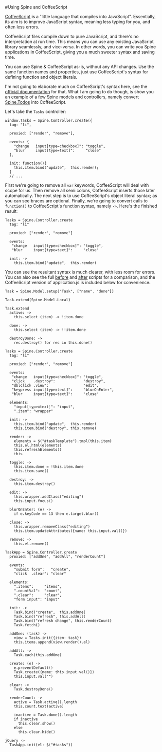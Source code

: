 #Using Spine and CoffeeScript

[CoffeeScript](http://jashkenas.github.com/coffee-script) is a "little language that compiles into JavaScript". Essentially, its aim is to improve JavaScript syntax, meaning less typing for you, and often less errors. 

CoffeeScript files compile down to pure JavaScript, and there's no interpretation at run time. This means you can use any existing JavaScript library seamlessly, and vice-versa. In other words, you can write you Spine applications in CoffeeScript, giving you a much sweeter syntax and saving time.

You can use Spine & CoffeeScript as-is, without any API changes. Use the same function names and properties, just use CoffeeScript's syntax for defining function and object literals. 

I'm not going to elaborate much on CoffeeScript's syntax here, see the [official documentation](http://jashkenas.github.com/coffee-script) for that. What I am going to do though, is show you an example of a few Spine models and controllers, namely convert [Spine.Todos](http://github.com/maccman/spine.todos) into CoffeeScript.

Let's take the `Tasks` controller:

    window.Tasks = Spine.Controller.create({
      tag: "li",

      proxied: ["render", "remove"],

      events: {
        "change   input[type=checkbox]": "toggle",
        "blur     input[type=text]":     "close"
      },

      init: function(){
        this.item.bind("update",  this.render);
      }
      // ...
      
First we're going to remove all `var` keywords, CoffeeScript will deal with scope for us. Then remove all semi colons, CoffeeScript inserts those later automatically. The next step is to use CoffeeScript's object literal syntax; as you can see braces are optional. Finally, we're going to convert calls to `function()` to CoffeeScript's function syntax, namely `->`. Here's the finished result:
      
    Tasks = Spine.Controller.create
      tag: "li"

      proxied: ["render", "remove"]

      events:
       "change   input[type=checkbox]": "toggle",
       "blur     input[type=text]":     "close"

      init: ->
        this.item.bind("update",  this.render)

You can see the resultant syntax is much clearer, with less room for errors. You can also see the full [before](https://github.com/maccman/spine.todos/blob/master/app/application.js) and [after](https://github.com/maccman/spine.todos/blob/coffee/app/application.coffee) scripts for a comparison, and the CoffeeScript version of application.js is included below for convenience. 


    Task = Spine.Model.setup("Task", ["name", "done"])

    Task.extend(Spine.Model.Local)

    Task.extend
      active: ->
        this.select (item) -> !item.done

      done: ->
        this.select (item) -> !!item.done

      destroyDone: ->
        rec.destroy() for rec in this.done()

    Tasks = Spine.Controller.create
      tag: "li"

      proxied: ["render", "remove"]

      events:
       "change   input[type=checkbox]": "toggle",
       "click    .destroy":             "destroy",
       "dblclick .view":                "edit",
       "keypress input[type=text]":     "blurOnEnter",
       "blur     input[type=text]":     "close"

      elements:
        "input[type=text]": "input",
        ".item": "wrapper"

      init: ->
        this.item.bind("update",  this.render)
        this.item.bind("destroy", this.remove)

      render: ->
        elements = $("#taskTemplate").tmpl(this.item)
        this.el.html(elements)
        this.refreshElements()
        this

      toggle: ->
        this.item.done = !this.item.done
        this.item.save()

      destroy: ->
        this.item.destroy()

      edit: ->
        this.wrapper.addClass("editing")
        this.input.focus()

      blurOnEnter: (e) ->
        if e.keyCode == 13 then e.target.blur()

      close: ->
        this.wrapper.removeClass("editing")
        this.item.updateAttributes({name: this.input.val()})

      remove: ->
        this.el.remove()

    TaskApp = Spine.Controller.create    
      proxied: ["addOne", "addAll", "renderCount"]

      events:
        "submit form":   "create",
        "click  .clear": "clear"

      elements:
        ".items":     "items",
        ".countVal":  "count",
        ".clear":     "clear",
        "form input": "input"

      init: ->
        Task.bind("create",  this.addOne)
        Task.bind("refresh", this.addAll)
        Task.bind("refresh change", this.renderCount)
        Task.fetch()

      addOne: (task) ->
        view = Tasks.init({item: task})
        this.items.append(view.render().el)

      addAll: ->
        Task.each(this.addOne)

      create: (e) ->
        e.preventDefault()
        Task.create({name: this.input.val()})
        this.input.val("")

      clear: ->
        Task.destroyDone()

      renderCount: ->
        active = Task.active().length
        this.count.text(active)

        inactive = Task.done().length
        if inactive 
          this.clear.show()
        else
          this.clear.hide()

    jQuery ->
      TaskApp.init(el: $("#tasks"))